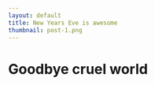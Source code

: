 ```yaml
---
layout: default
title: New Years Eve is awesome
thumbnail: post-1.png
---
```


# Goodbye cruel world
